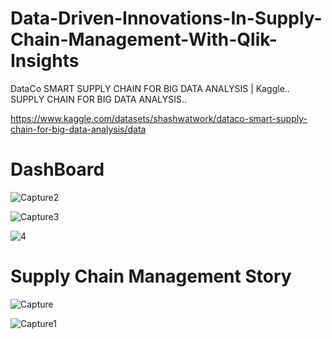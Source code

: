 # Data-Driven-Innovations-In-Supply-Chain-Management-With-Qlik-Insights

DataCo SMART SUPPLY CHAIN FOR BIG DATA ANALYSIS | Kaggle..
SUPPLY CHAIN FOR BIG DATA ANALYSIS..

https://www.kaggle.com/datasets/shashwatwork/dataco-smart-supply-chain-for-big-data-analysis/data


# DashBoard

![Capture2](https://github.com/sudipta351/Data-Driven-Innovations-In-Supply-Chain-Management-With-Qlik-Insights/assets/70332483/f38c1f6f-4267-48e1-8a9b-23c60a916bc4)

![Capture3](https://github.com/sudipta351/Data-Driven-Innovations-In-Supply-Chain-Management-With-Qlik-Insights/assets/70332483/f08ca2c3-3c5b-4c73-ac00-1e62248d2da6)

![4](https://github.com/sudipta351/Data-Driven-Innovations-In-Supply-Chain-Management-With-Qlik-Insights/assets/70332483/8895f6de-3ad4-477d-90d1-fe253e1e61ca)



# Supply Chain Management Story

![Capture](https://github.com/sudipta351/Data-Driven-Innovations-In-Supply-Chain-Management-With-Qlik-Insights/assets/70332483/1d456e55-d1d0-4941-873b-6df73bc4ff66)

![Capture1](https://github.com/sudipta351/Data-Driven-Innovations-In-Supply-Chain-Management-With-Qlik-Insights/assets/70332483/1827549c-e054-4128-85f6-be4d9c03e44d)
